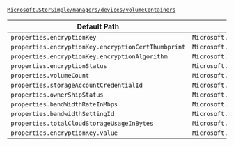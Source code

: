 [`Microsoft.StorSimple/managers/devices/volumeContainers`](https://docs.microsoft.com/en-us/azure/templates/microsoft.storsimple/managers/devices/volumecontainers)

| Default Path | Alias |
|---|---|
| `properties.encryptionKey` | `Microsoft.StorSimple/managers/devices/volumeContainers/encryptionKey` |
| `properties.encryptionKey.encryptionCertThumbprint` | `Microsoft.StorSimple/managers/devices/volumeContainers/encryptionKey.encryptionCertThumbprint` |
| `properties.encryptionKey.encryptionAlgorithm` | `Microsoft.StorSimple/managers/devices/volumeContainers/encryptionKey.encryptionAlgorithm` |
| `properties.encryptionStatus` | `Microsoft.StorSimple/managers/devices/volumeContainers/encryptionStatus` |
| `properties.volumeCount` | `Microsoft.StorSimple/managers/devices/volumeContainers/volumeCount` |
| `properties.storageAccountCredentialId` | `Microsoft.StorSimple/managers/devices/volumeContainers/storageAccountCredentialId` |
| `properties.ownerShipStatus` | `Microsoft.StorSimple/managers/devices/volumeContainers/ownerShipStatus` |
| `properties.bandWidthRateInMbps` | `Microsoft.StorSimple/managers/devices/volumeContainers/bandWidthRateInMbps` |
| `properties.bandwidthSettingId` | `Microsoft.StorSimple/managers/devices/volumeContainers/bandwidthSettingId` |
| `properties.totalCloudStorageUsageInBytes` | `Microsoft.StorSimple/managers/devices/volumeContainers/totalCloudStorageUsageInBytes` |
| `properties.encryptionKey.value` | `Microsoft.StorSimple/managers/devices/volumeContainers/encryptionKey.value` |

